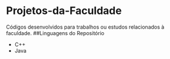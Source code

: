 # Projetos-da-Faculdade
Códigos desenvolvidos para trabalhos ou estudos relacionados à faculdade.
##Linguagens do Repositório
- C++
- Java

